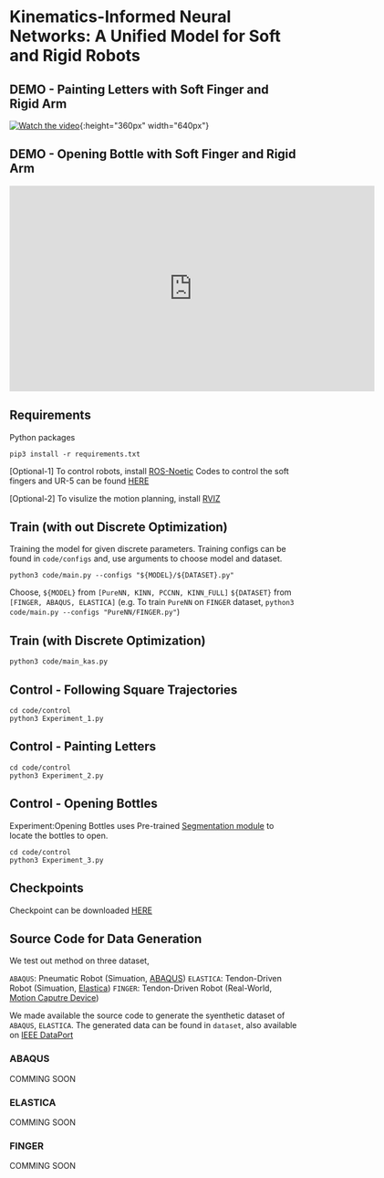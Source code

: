 
# Kinematics-Informed Neural Networks: A Unified Model for Soft and Rigid Robots

## DEMO - Painting Letters with Soft Finger and Rigid Arm
[![Watch the video](https://img.youtube.com/vi/VF38zmV2oHE/maxresdefault.jpg)](https://youtu.be/VF38zmV2oHE){:height="360px" width="640px"}
<!-- <iframe width="640" height="360" src="https://www.youtube.com/embed/VF38zmV2oHE" frameborder="0" allowfullscreen></iframe> -->



## DEMO - Opening Bottle with Soft Finger and Rigid Arm
<iframe width="640" height="360" src="https://www.youtube.com/embed/jHM_LIhFlfM" frameborder="0" allowfullscreen></iframe>



## Requirements
Python packages
```
pip3 install -r requirements.txt
```

[Optional-1]
To control robots, install [ROS-Noetic](http://wiki.ros.org/noetic/Installation/Ubuntu)
Codes to control the soft fingers and UR-5 can be found [HERE](https://github.com/terry97-guel/SORO-Dynamixel-python)


[Optional-2]
To visulize the motion planning, install [RVIZ](http://wiki.ros.org/rviz/UserGuide)

## Train (with out Discrete Optimization)
Training the model for given discrete parameters.
Training configs can be found in `code/configs` and, use arguments to choose model and dataset.


```
python3 code/main.py --configs "${MODEL}/${DATASET}.py"
```
Choose, 
`${MODEL}` from `[PureNN, KINN, PCCNN, KINN_FULL]`
`${DATASET}` from `[FINGER, ABAQUS, ELASTICA]`
(e.g. To train `PureNN` on `FINGER` dataset,  `python3 code/main.py --configs "PureNN/FINGER.py"`)


## Train (with Discrete Optimization)
```
python3 code/main_kas.py
```

## Control - Following Square Trajectories
```
cd code/control
python3 Experiment_1.py
```

## Control - Painting Letters
```
cd code/control
python3 Experiment_2.py
```

## Control - Opening Bottles
Experiment:Opening Bottles uses Pre-trained [Segmentation module](https://github.com/terry97-guel/UnseenObjectClustering) to locate the bottles to open.

```
cd code/control
python3 Experiment_3.py
```

## Checkpoints
Checkpoint can be downloaded [HERE]()


## Source Code for Data Generation
We test out method on three dataset,

`ABAQUS`: Pneumatic Robot (Simuation, [ABAQUS](https://www.3ds.com/products-services/simulia/products/abaqus/))
`ELASTICA`: Tendon-Driven Robot (Simuation, [Elastica](https://github.com/GazzolaLab/PyElastica))
`FINGER`: Tendon-Driven Robot (Real-World, [Motion Caputre Device](https://optitrack.com/cameras/flex-13/))

We made available the source code to generate the syenthetic dataset of `ABAQUS`, `ELASTICA`.
The generated data can be found in `dataset`, also available on [IEEE DataPort](10.21227/5h7v-aq35)

### ABAQUS
COMMING SOON

### ELASTICA 
COMMING SOON

### FINGER
COMMING SOON


